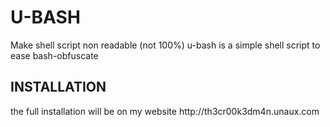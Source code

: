 <h1>U-BASH</h1>
Make shell script non readable (not 100%) 
u-bash is a simple shell script to ease bash-obfuscate
<h2>INSTALLATION</h2>
the full installation will be on my website 
http://th3cr00k3dm4n.unaux.com

